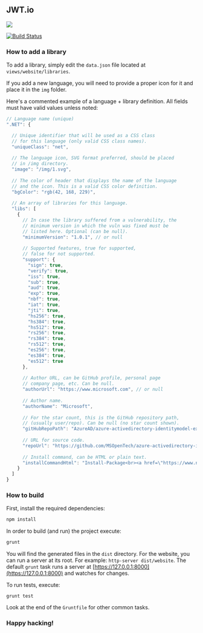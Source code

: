 ## JWT.io

<img src="https://cdn.auth0.com/blog/jwtio/jwtio.png"/>

[![Build Status](https://travis-ci.org/jsonwebtoken/jsonwebtoken.github.io.png?branch=master)](https://travis-ci.org/jsonwebtoken/jsonwebtoken.github.io)

### How to add a library
To add a library, simply edit the `data.json` file located at `views/website/libraries`.

If you add a new language, you will need to provide a proper icon for it and place it in the `img` folder.

Here's a commented example of a language + library definition. All fields must have valid values unless noted:

```javascript
// Language name (unique)
".NET": {

  // Unique identifier that will be used as a CSS class
  // for this language (only valid CSS class names).
  "uniqueClass": "net",
  
  // The language icon, SVG format preferred, should be placed
  // in /img directory.
  "image": "/img/1.svg",
  
  // The color of header that displays the name of the language
  // and the icon. This is a valid CSS color definition.
  "bgColor": "rgb(42, 168, 229)",
  
  // An array of libraries for this language.
  "libs": [
    {
      // In case the library suffered from a vulnerability, the
      // minimum version in which the vuln was fixed must be
      // listed here. Optional (can be null).
      "minimumVersion": "1.0.1", // or null
      
      // Supported features, true for supported,
      // false for not supported.
      "support": {
        "sign": true,
        "verify": true,
        "iss": true,
        "sub": true,
        "aud": true,
        "exp": true,
        "nbf": true,
        "iat": true,
        "jti": true,
        "hs256": true,
        "hs384": true,
        "hs512": true,
        "rs256": true,
        "rs384": true,
        "rs512": true,
        "es256": true,
        "es384": true,
        "es512": true
      },
      
      // Author URL, can be GitHub profile, personal page
      // company page, etc. Can be null.
      "authorUrl": "https://www.microsoft.com", // or null
      
      // Author name.
      "authorName": "Microsoft",
      
      // For the star count, this is the GitHub repository path,
      // (usually user/repo). Can be null (no star count shown).
      "gitHubRepoPath": "AzureAD/azure-activedirectory-identitymodel-extensions-for-dotnet", // or null
      
      // URL for source code.
      "repoUrl": "https://github.com/MSOpenTech/azure-activedirectory-identitymodel-extensions-for-dotnet",
      
      // Install command, can be HTML or plain text.
      "installCommandHtml": "Install-Package<br><a href=\"https://www.nuget.org/packages/System.IdentityModel.Tokens.Jwt/\">System.IdentityModel.Tokens.Jwt</a>"
    }
  ]
}
```

### How to build

First, install the required dependencies:

```sh
npm install
```

In order to build (and run) the project execute:

```sh
grunt
```

You will find the generated files in the `dist` directory. For the website, you can run a server at its root. For example: `http-server dist/website`. The default `grunt` task runs a server
at [https://127.0.0.1:8000](https://127.0.0.1:8000) and watches
for changes.

To run tests, execute:

```
grunt test
```

Look at the end of the `Gruntfile` for other common tasks.

### Happy hacking!
